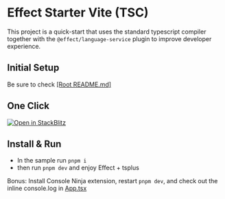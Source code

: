 # Effect Starter Vite (TSC)

This project is a quick-start that uses the standard typescript compiler together with the `@effect/language-service` plugin to improve developer experience.

## Initial Setup

Be sure to check [[Root README.md]](../README.md)

## One Click

[![Open in StackBlitz](https://developer.stackblitz.com/img/open_in_stackblitz.svg)](https://stackblitz.com/github/effect-ts-app/playground/tree/main/starter-vite-tsc?file=src%2FApp.tsx)

## Install & Run

- In the sample run `pnpm i`
- then run `pnpm dev` and enjoy Effect + tsplus

Bonus: Install Console Ninja extension, restart `pnpm dev`, and check out the inline console.log in [App.tsx](./src/App.tsx)
